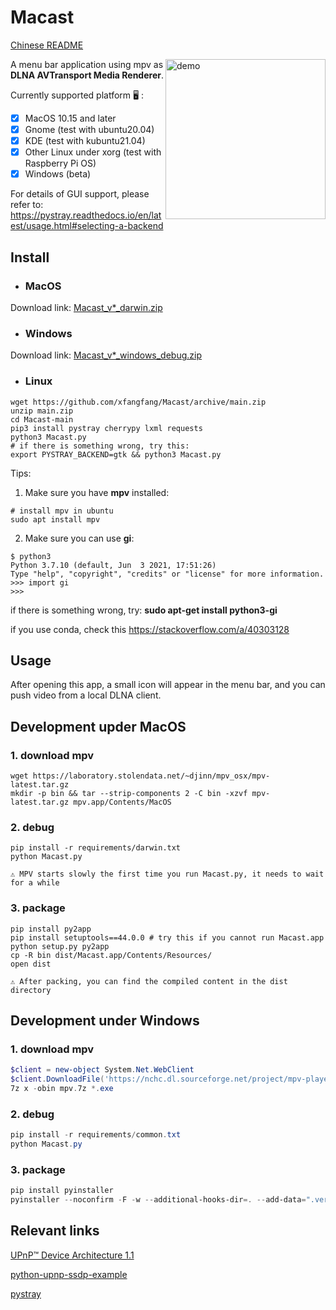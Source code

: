 # Macast

[Chinese README](https://github.com/xfangfang/Macast/blob/main/docs/README_ZH.md)

<img align="right" src="https://raw.githubusercontent.com/xfangfang/Macast/main/demo.png?raw=true" alt="demo" width="256" height="auto"/> A menu bar application using mpv as **DLNA AVTransport Media Renderer**.

Currently supported platform 🖥 :

- [x] MacOS 10.15 and later
- [x] Gnome (test with ubuntu20.04)
- [x] KDE (test with kubuntu21.04)
- [x] Other Linux under xorg (test with Raspberry Pi OS)
- [x] Windows (beta)

For details of GUI support, please refer to: https://pystray.readthedocs.io/en/latest/usage.html#selecting-a-backend

## Install

- ### MacOS

Download link:  [Macast_v*_darwin.zip](https://github.com/xfangfang/Macast/releases/latest)

- ### Windows

Download link:  [Macast_v*_windows_debug.zip](https://github.com/xfangfang/Macast/releases/latest)

- ### Linux

```
wget https://github.com/xfangfang/Macast/archive/main.zip
unzip main.zip
cd Macast-main
pip3 install pystray cherrypy lxml requests
python3 Macast.py
# if there is something wrong, try this:
export PYSTRAY_BACKEND=gtk && python3 Macast.py
```

Tips:
1. Make sure you have **mpv** installed:

```
# install mpv in ubuntu
sudo apt install mpv
```

2. Make sure you can use **gi**:

```
$ python3
Python 3.7.10 (default, Jun  3 2021, 17:51:26)
Type "help", "copyright", "credits" or "license" for more information.
>>> import gi
>>>
```

if there is something wrong, try: **sudo apt-get install python3-gi**

if you use conda, check this https://stackoverflow.com/a/40303128


## Usage

After opening this app, a small icon will appear in the menu bar, and you can push video from a local DLNA client.


## Development upder MacOS

### 1. download mpv

```shell
wget https://laboratory.stolendata.net/~djinn/mpv_osx/mpv-latest.tar.gz
mkdir -p bin && tar --strip-components 2 -C bin -xzvf mpv-latest.tar.gz mpv.app/Contents/MacOS
```

### 2. debug

```shell
pip install -r requirements/darwin.txt
python Macast.py
```
`⚠️ MPV starts slowly the first time you run Macast.py, it needs to wait for a while`

### 3. package

```shell
pip install py2app
pip install setuptools==44.0.0 # try this if you cannot run Macast.app
python setup.py py2app
cp -R bin dist/Macast.app/Contents/Resources/
open dist
```

`⚠️ After packing, you can find the compiled content in the dist directory`


## Development under Windows

### 1. download mpv

```powershell
$client = new-object System.Net.WebClient
$client.DownloadFile('https://nchc.dl.sourceforge.net/project/mpv-player-windows/stable/mpv-0.33.0-x86_64.7z','mpv.7z')
7z x -obin mpv.7z *.exe
```

### 2. debug

```powershell
pip install -r requirements/common.txt
python Macast.py
```

### 3. package

```powershell
pip install pyinstaller
pyinstaller --noconfirm -F -w --additional-hooks-dir=. --add-data=".version;." --add-data="macast/xml/*;macast/xml"  --add-data="i18n/zh_CN/LC_MESSAGES/*.mo;i18n/zh_CN/LC_MESSAGES" --add-data="assets/*;assets" --add-binary="bin/mpv.exe;bin" --icon=assets/icon.ico Macast.py
```


## Relevant links

[UPnP™ Device Architecture 1.1](http://upnp.org/specs/arch/UPnP-arch-DeviceArchitecture-v1.1.pdf)

[python-upnp-ssdp-example](https://github.com/ZeWaren/python-upnp-ssdp-example)

[pystray](https://github.com/moses-palmer/pystray)
